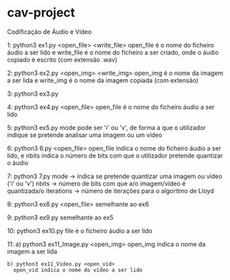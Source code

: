 # cav-project
Codificação de Áudio e Vídeo

1: python3 ex1.py <open_file> <write_file>
  open_file é o nome do ficheiro áudio a ser lido e write_file é o nome do ficheiro a ser criado, onde o áudio copiado é escrito (com extensão .wav)

2: python3 ex2.py <open_img> <write_img>
  open_img é o nome da imagem a ser lida e write_img é o nome da imagem copiada (com extensão)
 
3: python3 ex3.py 

4: python3 ex4.py <open_file>
  open_file é o nome do ficheiro áudio a ser lido
  
5: python3 ex5.py <mode>
    mode pode ser 'i' ou 'v', de forma a que o utilizador indique se pretende analisar uma imagem ou um vídeo

6: python3 6.py <open_file> <nbits>
  open_file indica o nome do ficheiro áudio a ser lido, e nbits indica o número de bits com que o utilizador pretende quantizar o áudio
  
7: python3 7.py <mode> <nbits> <iterations>
  mode -> indica se pretende quantizar uma imagem ou vídeo ('i' ou 'v')
  nbits -> número de bits com que a/o imagem/vídeo é quantizada/o
  iterations -> número de iterações para o algoritmo de Lloyd

8: python3 ex8.py <open_file> <nbits>
  semelhante ao ex6
  
9: python3 ex9.py <mode>
  semelhante ao ex5

10: python3 ex10.py <file>
  file é o ficheiro áudio a ser lido

11: a) python3 ex11_Image.py <open_img>
      open_img indica o nome da imagem a ser lida
  
    b) python3 ex11_Video.py <open_vid>
      open_vid indica o nome do vídeo a ser lido
